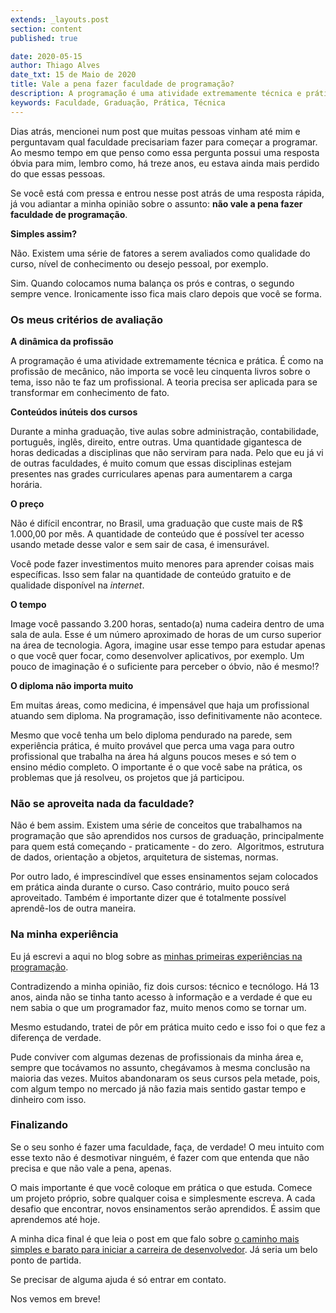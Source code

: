 ```yaml
---
extends: _layouts.post
section: content
published: true

date: 2020-05-15
author: Thiago Alves
date_txt: 15 de Maio de 2020
title: Vale a pena fazer faculdade de programação?
description: A programação é uma atividade extremamente técnica e prática. É como na profissão de mecânico, não importa se você leu cinquenta livros sobre o tema, isso não te faz um profissional. 
keywords: Faculdade, Graduação, Prática, Técnica
---
```



Dias atrás, mencionei num post que muitas pessoas vinham até mim e perguntavam qual faculdade precisariam fazer para começar a programar. Ao mesmo tempo em que penso como essa pergunta possui uma resposta óbvia para mim, lembro como, há treze anos, eu estava ainda mais perdido do que essas pessoas.

Se você está com pressa e entrou nesse post atrás de uma resposta rápida, já vou adiantar a minha opinião sobre o assunto: **não vale a pena fazer faculdade de programação**.

**Simples assim?**

Não. Existem uma série de fatores a serem avaliados como qualidade do curso, nível de conhecimento ou desejo pessoal, por exemplo.

Sim. Quando colocamos numa balança os prós e contras, o segundo sempre vence. Ironicamente isso fica mais claro depois que você se forma.

### Os meus critérios de avaliação

**A dinâmica da profissão**

A programação é uma atividade extremamente técnica e prática. É como na profissão de mecânico, não importa se você leu cinquenta livros sobre o tema, isso não te faz um profissional. A teoria precisa ser aplicada para se transformar em conhecimento de fato. 

**Conteúdos inúteis dos cursos**

Durante a minha graduação, tive aulas sobre administração, contabilidade, português, inglês, direito, entre outras. Uma quantidade gigantesca de horas dedicadas a disciplinas que não serviram para nada. Pelo que eu já vi de outras faculdades, é muito comum que essas disciplinas estejam presentes nas grades curriculares apenas para aumentarem a carga horária. 

**O preço**

Não é difícil encontrar, no Brasil, uma graduação que custe mais de R$ 1.000,00 por mês. A quantidade de conteúdo que é possível ter acesso usando metade desse valor e sem sair de casa, é imensurável. 

Você pode fazer investimentos muito menores para aprender coisas mais específicas. Isso sem falar na quantidade de conteúdo gratuito e de qualidade disponível na _internet_.

**O tempo**

Image você passando 3.200 horas, sentado(a) numa cadeira dentro de uma sala de aula. Esse é um número aproximado de horas de um curso superior na área de tecnologia. Agora, imagine usar esse tempo para estudar apenas o que você quer focar, como desenvolver aplicativos, por exemplo. Um pouco de imaginação é o suficiente para perceber o óbvio, não é mesmo!?

**O diploma não importa muito**

Em muitas áreas, como medicina, é impensável que haja um profissional atuando sem diploma. Na programação, isso definitivamente não acontece.

Mesmo que você tenha um belo diploma pendurado na parede, sem experiência prática, é muito provável que perca uma vaga para outro profissional que trabalha na área há alguns poucos meses e só tem o ensino médio completo. O importante é o que você sabe na prática, os problemas que já resolveu, os projetos que já participou.

### Não se aproveita nada da faculdade?

Não é bem assim. Existem uma série de conceitos que trabalhamos na programação que são aprendidos nos cursos de graduação, principalmente para quem está começando - praticamente - do zero.  Algoritmos, estrutura de dados, orientação a objetos, arquitetura de sistemas, normas.

Por outro lado, é imprescindível que esses ensinamentos sejam colocados em prática ainda durante o curso. Caso contrário, muito pouco será aproveitado. Também é importante dizer que é totalmente possível aprendê-los de outra maneira.

### Na minha experiência

Eu já escrevi a aqui no blog sobre as [minhas primeiras experiências na programação](/blog/minhas-primeiras-experiencias-como-desenvolvedor). 

Contradizendo a minha opinião, fiz dois cursos: técnico e tecnólogo. Há 13 anos, ainda não se tinha tanto acesso à informação e a verdade é que eu nem sabia o que um programador faz, muito menos como se tornar um. 

Mesmo estudando, tratei de pôr em prática muito cedo e isso foi o que fez a diferença de verdade. 

Pude conviver com algumas dezenas de profissionais da minha área e, sempre que tocávamos no assunto, chegávamos à mesma conclusão na maioria das vezes. Muitos abandonaram os seus cursos pela metade, pois, com algum tempo no mercado já não fazia mais sentido gastar tempo e dinheiro com isso.

### Finalizando

Se o seu sonho é fazer uma faculdade, faça, de verdade! O meu intuito com esse texto não é desmotivar ninguém, é fazer com que entenda que não precisa e que não vale a pena, apenas. 

O mais importante é que você coloque em prática o que estuda. Comece um projeto próprio, sobre qualquer coisa e simplesmente escreva. A cada desafio que encontrar, novos ensinamentos serão aprendidos. É assim que aprendemos até hoje.

A minha dica final é que leia o post em que falo sobre [o caminho mais simples e barato para iniciar a carreira de desenvolvedor](/blog/o-caminho-mais-simples-e-barato-para-iniciar-a-carreira-de-desenvolvedor). Já seria um belo ponto de partida.

Se precisar de alguma ajuda é só entrar em contato. 

Nos vemos em breve!
